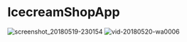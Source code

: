 # IcecreamShopApp
![screenshot_20180519-230154](https://user-images.githubusercontent.com/28686534/40273276-01ed3c82-5bc6-11e8-9932-d37e300819ff.jpg)
![vid-20180520-wa0006](https://user-images.githubusercontent.com/28686534/40273278-09745a76-5bc6-11e8-8500-5579e8eada71.gif)
